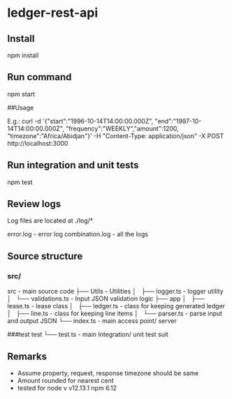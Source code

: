 # ledger-rest-api

## Install

npm install

## Run command
npm start

##Usage

E.g.: curl -d '{"start":"1996-10-14T14:00:00.000Z", "end":"1997-10-14T14:00:00.000Z", "frequency":"WEEKLY","amount":1200, "timezone":"Africa/Abidjan"}' -H "Content-Type: application/json" -X POST http://localhost:3000

## Run integration and unit tests

npm test

## Review logs

Log files are located at ./log/* 

error.log - error log
combination.log - all the logs


## Source structure

### src/
src - main source code
├── Utils - Utilities
│   ├── logger.ts - logger utility
│   └── validations.ts - Input JSON validation logic
├── app
│   ├── lease.ts - lease class 
│   ├── ledger.ts - class for keeping generated ledger
│   ├── line.ts - class for keeping line items
│   └── parser.ts - parse input and output JSON
└── index.ts - main access point/ server

###test
test
└── test.ts - main Integration/ unit test suit

## Remarks

* Assume property, request, response timezone should be same
* Amount rounded for nearest cent
* tested for node v v12.13.1 npm 6.12

